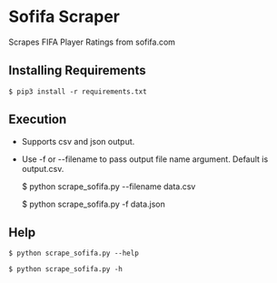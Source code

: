 # Sofifa Scraper

Scrapes FIFA Player Ratings from sofifa.com

## Installing Requirements

    $ pip3 install -r requirements.txt
 
## Execution

* Supports csv and json output.

* Use -f or --filename to pass output file name argument. Default is output.csv.


    $ python scrape_sofifa.py --filename data.csv

    $ python scrape_sofifa.py -f data.json

## Help

    $ python scrape_sofifa.py --help

    $ python scrape_sofifa.py -h